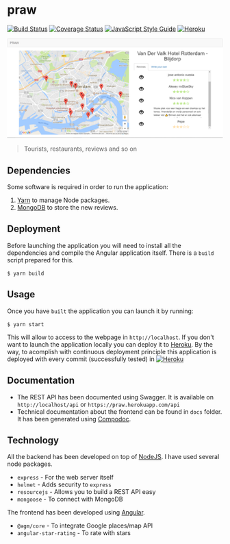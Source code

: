 # praw
[![Build Status](https://travis-ci.org/dicearr/praw.svg?branch=master)](https://travis-ci.org/dicearr/praw)
[![Coverage Status](https://coveralls.io/repos/github/dicearr/praw/badge.svg?branch=master)](https://coveralls.io/github/dicearr/praw?branch=master)
[![JavaScript Style Guide](https://img.shields.io/badge/code_style-standard-brightgreen.svg)](https://standardjs.com)
[![Heroku](http://heroku-badge.herokuapp.com/?app=praw&style=flat&svg=1&root=index.html)](https://praw.herokuapp.com)

![PRAW](/docs/praw.PNG?raw=true)
> Tourists, restaurants, reviews and so on

## Dependencies
Some software is required in order to run the application:  
1. [Yarn](https://yarnpkg.com/lang/en/) to manage Node packages.
2. [MongoDB](https://www.mongodb.com) to store the new reviews.

## Deployment
Before launching the application you will need to install all the dependencies and compile the Angular application itself. There is a `build` script prepared for this.
```
$ yarn build
```

## Usage
Once you have `built` the application you can launch it by running:
```
$ yarn start
```
This will allow to access to the webpage in `http://localhost`.
If you don't want to launch the application locally you can deploy it to [Heroku](https://www.heroku.com). By the way, to acomplish with continuous deployment principle this application is deployed with every commit (successfully tested) in [![Heroku](http://heroku-badge.herokuapp.com/?app=praw&style=flat&svg=1&root=index.html)](https://praw.herokuapp.com)

## Documentation
- The REST API has been documented using Swagger. It is available on `http://localhost/api` or  `https://praw.herokuapp.com/api`
- Technical documentation about the frontend can be found in `docs` folder. It has been generated using [Compodoc](https://compodoc.github.io/website/).

## Technology
All the backend has been developed on top of [NodeJS](https://nodejs.org/en/). I have used several node packages.
- `express` - For the web server itself
- `helmet` - Adds security to `express`
- `resourcejs` - Allows you to build a REST API easy
- `mongoose` - To connect with MongoDB

The frontend has been developed using [Angular](https://angular.io/).
- `@agm/core` - To integrate Google places/map API
- `angular-star-rating` - To rate with stars